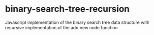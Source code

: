 # binary-search-tree-recursion
Javascript implementation of the binary search tree data structure with recursive implementation of the add new node function
